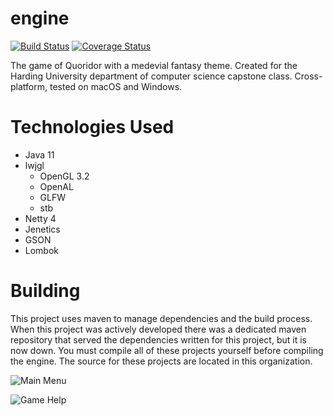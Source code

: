# engine
[![Build Status](https://travis-ci.com/harding-capstone/engine.svg?branch=master)](https://travis-ci.com/harding-capstone/engine)
[![Coverage Status](https://coveralls.io/repos/github/harding-capstone/engine/badge.svg?branch=master)](https://coveralls.io/github/harding-capstone/engine?branch=master)

The game of Quoridor with a medevial fantasy theme. Created for the Harding University department of computer science capstone class. Cross-platform, tested on macOS and Windows.

# Technologies Used
* Java 11
* lwjgl
  * OpenGL 3.2
  * OpenAL
  * GLFW
  * stb
* Netty 4
* Jenetics
* GSON
* Lombok

# Building
This project uses maven to manage dependencies and the build process. When this project was actively developed there was a dedicated maven repository that served the dependencies written for this project, but it is now down. You must compile all of these projects yourself before compiling the engine. The source for these projects are located in this organization.

![Main Menu](https://i.imgur.com/8C4sWcd.png)

![Game Help](https://i.imgur.com/tMeK3ee.png)
